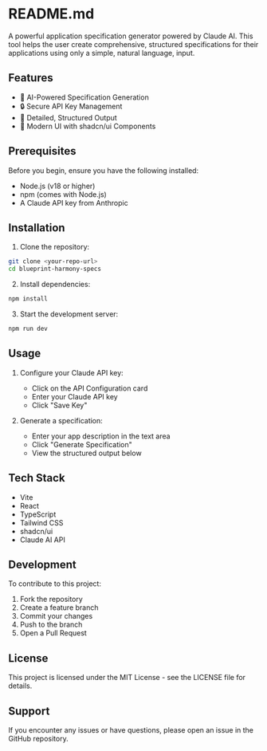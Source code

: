 # README.md

A powerful application specification generator powered by Claude AI. This tool helps the user create comprehensive, structured specifications for their applications using only a simple, natural language, input.

## Features

- 🤖 AI-Powered Specification Generation
- 🔒 Secure API Key Management
- 📝 Detailed, Structured Output
- 🎨 Modern UI with shadcn/ui Components

## Prerequisites

Before you begin, ensure you have the following installed:
- Node.js (v18 or higher)
- npm (comes with Node.js)
- A Claude API key from Anthropic

## Installation

1. Clone the repository:
```bash
git clone <your-repo-url>
cd blueprint-harmony-specs
```

2. Install dependencies:
```bash
npm install
```

3. Start the development server:
```bash
npm run dev
```

## Usage

1. Configure your Claude API key:
   - Click on the API Configuration card
   - Enter your Claude API key
   - Click "Save Key"

2. Generate a specification:
   - Enter your app description in the text area
   - Click "Generate Specification"
   - View the structured output below

## Tech Stack

- Vite
- React
- TypeScript
- Tailwind CSS
- shadcn/ui
- Claude AI API

## Development

To contribute to this project:

1. Fork the repository
2. Create a feature branch
3. Commit your changes
4. Push to the branch
5. Open a Pull Request

## License

This project is licensed under the MIT License - see the LICENSE file for details.

## Support

If you encounter any issues or have questions, please open an issue in the GitHub repository.
